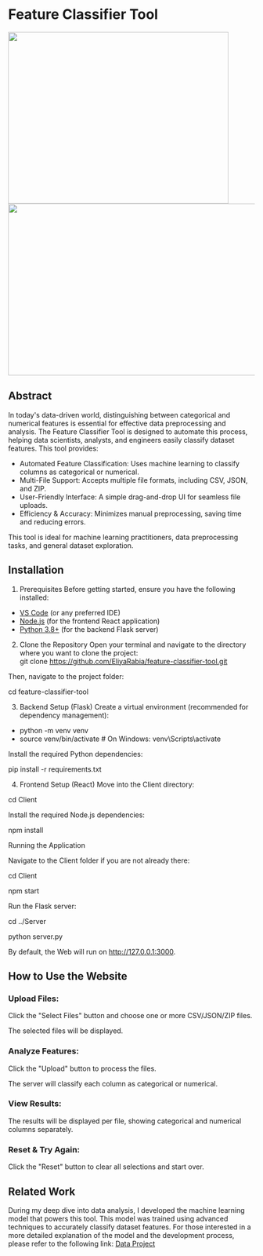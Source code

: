# Feature Classifier Tool
<img src="https://github.com/user-attachments/assets/d8ca2cfb-8f21-4804-95c3-d67ebe35542a" width="450" height="350">
<img src="https://github.com/user-attachments/assets/9f580d81-caed-473c-8ae9-c0968e4236c7"width="550" height="350">

## Abstract
In today's data-driven world, distinguishing between categorical and numerical features is essential for effective data preprocessing and analysis. The Feature Classifier Tool is designed to automate this process, helping data scientists, analysts, and engineers easily classify dataset features. This tool provides:<br>
- Automated Feature Classification: Uses machine learning to classify columns as categorical or numerical.
- Multi-File Support: Accepts multiple file formats, including CSV, JSON, and ZIP.
- User-Friendly Interface: A simple drag-and-drop UI for seamless file uploads.
- Efficiency & Accuracy: Minimizes manual preprocessing, saving time and reducing errors.

This tool is ideal for machine learning practitioners, data preprocessing tasks, and general dataset exploration.

## Installation
1. Prerequisites
Before getting started, ensure you have the following installed:
- [VS Code](https://code.visualstudio.com/download) (or any preferred IDE)
- [Node.js](https://nodejs.org/en/download) (for the frontend React application)
- [Python 3.8+](https://www.python.org/downloads/) (for the backend Flask server)

2. Clone the Repository
Open your terminal and navigate to the directory where you want to clone the project:<br>
git clone https://github.com/EliyaRabia/feature-classifier-tool.git

Then, navigate to the project folder:

cd feature-classifier-tool

3. Backend Setup (Flask)
Create a virtual environment (recommended for dependency management):
- python -m venv venv
- source venv/bin/activate  # On Windows: venv\Scripts\activate

Install the required Python dependencies:

pip install -r requirements.txt

4. Frontend Setup (React)
Move into the Client directory:

cd Client

Install the required Node.js dependencies:

npm install

Running the Application

Navigate to the Client folder if you are not already there:

cd Client

npm start

Run the Flask server:

cd ../Server

python server.py

By default, the Web will run on http://127.0.0.1:3000.


## How to Use the Website

### Upload Files:

Click the "Select Files" button and choose one or more CSV/JSON/ZIP files.

The selected files will be displayed.

### Analyze Features:

Click the "Upload" button to process the files.

The server will classify each column as categorical or numerical.

### View Results:

The results will be displayed per file, showing categorical and numerical columns separately.

### Reset & Try Again:

Click the "Reset" button to clear all selections and start over.

## Related Work
During my deep dive into data analysis, I developed the machine learning model that powers this tool. This model was trained using advanced techniques to accurately classify dataset features. For those interested in a more detailed explanation of the model and the development process, please refer to the following link: [Data Project](https://github.com/EliyaRabia/Tabular-Data-Project)
